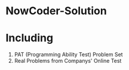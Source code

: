 # NowCoder-Solution

# Including

1. PAT (Programming Ability Test) Problem Set
2. Real Problems from Companys' Online Test
